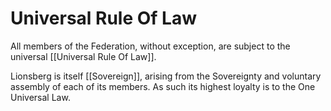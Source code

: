 # Universal Rule Of Law

All members of the Federation, without exception, are subject to the universal [[Universal Rule Of Law]]. 

Lionsberg is itself [[Sovereign]], arising from the Sovereignty and voluntary assembly of each of its members. As such its highest loyalty is to the One Universal Law.  

